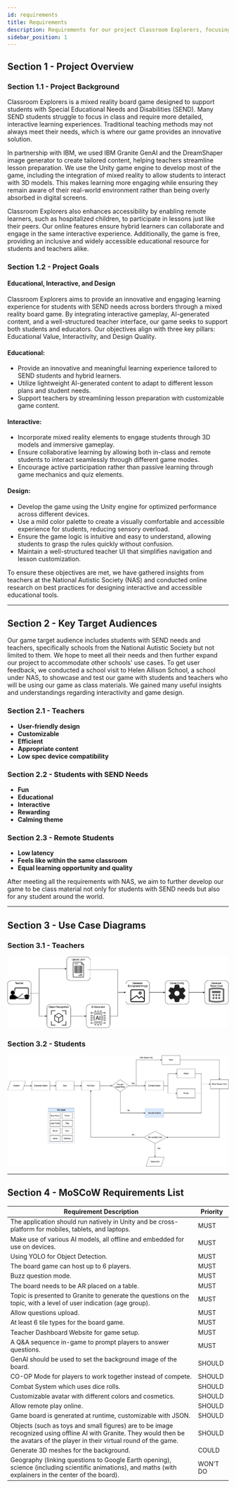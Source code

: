 ```yaml
---
id: requirements
title: Requirements
description: Requirements for our project Classroom Explorers, focusing on project overview, goals, target audiences, use case diagrams, and MoSCoW requirements list.
sidebar_position: 1
---
```


## Section 1 - Project Overview

### Section 1.1 - Project Background

Classroom Explorers is a mixed reality board game designed to support students with Special Educational Needs and Disabilities (SEND). Many SEND students struggle to focus in class and require more detailed, interactive learning experiences. Traditional teaching methods may not always meet their needs, which is where our game provides an innovative solution.

In partnership with IBM, we used IBM Granite GenAI and the DreamShaper image generator to create tailored content, helping teachers streamline lesson preparation. We use the Unity game engine to develop most of the game, including the integration of mixed reality to allow students to interact with 3D models. This makes learning more engaging while ensuring they remain aware of their real-world environment rather than being overly absorbed in digital screens.

Classroom Explorers also enhances accessibility by enabling remote learners, such as hospitalized children, to participate in lessons just like their peers. Our online features ensure hybrid learners can collaborate and engage in the same interactive experience. Additionally, the game is free, providing an inclusive and widely accessible educational resource for students and teachers alike.

### Section 1.2 - Project Goals

#### Educational, Interactive, and Design

Classroom Explorers aims to provide an innovative and engaging learning experience for students with SEND needs across borders through a mixed reality board game. By integrating interactive gameplay, AI-generated content, and a well-structured teacher interface, our game seeks to support both students and educators. Our objectives align with three key pillars: Educational Value, Interactivity, and Design Quality.

#### Educational:
- Provide an innovative and meaningful learning experience tailored to SEND students and hybrid learners.
- Utilize lightweight AI-generated content to adapt to different lesson plans and student needs.
- Support teachers by streamlining lesson preparation with customizable game content.

#### Interactive:
- Incorporate mixed reality elements to engage students through 3D models and immersive gameplay.
- Ensure collaborative learning by allowing both in-class and remote students to interact seamlessly through different game modes.
- Encourage active participation rather than passive learning through game mechanics and quiz elements.

#### Design:
- Develop the game using the Unity engine for optimized performance across different devices.
- Use a mild color palette to create a visually comfortable and accessible experience for students, reducing sensory overload.
- Ensure the game logic is intuitive and easy to understand, allowing students to grasp the rules quickly without confusion.
- Maintain a well-structured teacher UI that simplifies navigation and lesson customization.

To ensure these objectives are met, we have gathered insights from teachers at the National Autistic Society (NAS) and conducted online research on best practices for designing interactive and accessible educational tools.

---

## Section 2 - Key Target Audiences

Our game target audience includes students with SEND needs and teachers, specifically schools from the National Autistic Society but not limited to them. We hope to meet all their needs and then further expand our project to accommodate other schools' use cases. To get user feedback, we conducted a school visit to Helen Allison School, a school under NAS, to showcase and test our game with students and teachers who will be using our game as class materials. We gained many useful insights and understandings regarding interactivity and game design.

### Section 2.1 - Teachers
- **User-friendly design**
- **Customizable**
- **Efficient**
- **Appropriate content**
- **Low spec device compatibility**

### Section 2.2 - Students with SEND Needs
- **Fun**
- **Educational**
- **Interactive**
- **Rewarding**
- **Calming theme**

### Section 2.3 - Remote Students
- **Low latency**
- **Feels like within the same classroom**
- **Equal learning opportunity and quality**

After meeting all the requirements with NAS, we aim to further develop our game to be class material not only for students with SEND needs but also for any student around the world.

---

## Section 3 - Use Case Diagrams

### Section 3.1 - Teachers
![image1](./useCaseDiagram/teacherFlow.png)

### Section 3.2 - Students
![image1](./useCaseDiagram/StudentUseCase.drawio.png)

---

## Section 4 - MoSCoW Requirements List

| Requirement Description                                                                                                                                                             | Priority  |
|-------------------------------------------------------------------------------------------------------------------------------------------------------------------------------------|---------|
| The application should run natively in Unity and be cross-platform for mobiles, tablets, and laptops.                                                                               | MUST     | DONE  |
| Make use of various AI models, all offline and embedded for use on devices.                                                                                                         | MUST     | DONE  |
| Using YOLO for Object Detection.                                                                                                                                                    | MUST     | DONE  |
| The board game can host up to 6 players.                                                                                                                                            | MUST     | DONE  |
| Buzz question mode.                                                                                                                                                                 | MUST     | DONE  |
| The board needs to be AR placed on a table.                                                                                                                                         | MUST     | DONE  |
| Topic is presented to Granite to generate the questions on the topic, with a level of user indication (age group).                                                                  | MUST     | DONE  |
| Allow questions upload.                                                                                                                                                             | MUST     | DONE  |
| At least 6 tile types for the board game.                                                                                                                                           | MUST     | DONE  |
| Teacher Dashboard Website for game setup.                                                                                                                                           | MUST     | DONE  |
| A Q&A sequence in-game to prompt players to answer questions.                                                                                                                       | MUST     | DONE  |
| GenAI should be used to set the background image of the board.                                                                                                                      | SHOULD   | DONE  |
| CO-OP Mode for players to work together instead of compete.                                                                                                                         | SHOULD   | DONE  |
| Combat System which uses dice rolls.                                                                                                                                                | SHOULD   | DONE  |
| Customizable avatar with different colors and cosmetics.                                                                                                                            | SHOULD   | DONE  |
| Allow remote play online.                                                                                                                                                           | SHOULD   | DONE  |
| Game board is generated at runtime, customizable with JSON.                                                                                                                         | SHOULD   | DONE  |
| Objects (such as toys and small figures) are to be image recognized using offline AI with Granite. They would then be the avatars of the player in their virtual round of the game. | SHOULD   | NO    |
| Generate 3D meshes for the background.                                                                                                                                              | COULD    | NO    |
| Geography (linking questions to Google Earth opening), science (including scientific animations), and maths (with explainers in the center of the board).                           | WON’T DO |       |

